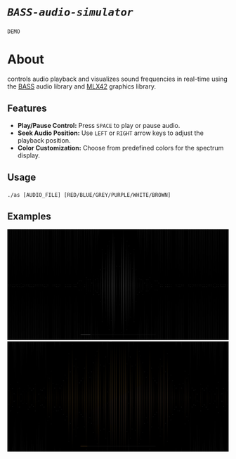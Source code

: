 # *`BASS-audio-simulator`*
`DEMO`

# About

controls audio playback and visualizes sound frequencies in real-time using the <a href="https://www.un4seen.com/">BASS</a> audio library and <a href="https://github.com/codam-coding-college/MLX42">MLX42</a> graphics library.

## Features
- **Play/Pause Control:** Press `SPACE` to play or pause audio.
- **Seek Audio Position:** Use `LEFT` or `RIGHT` arrow keys to adjust the playback position.
- **Color Customization:** Choose from predefined colors for the spectrum display.

## Usage

`./as [AUDIO_FILE] [RED/BLUE/GREY/PURPLE/WHITE/BROWN]`

## Examples

[![video_example_1](./example/pic.png)](./example/example_3.mov)
[![video_example_2](./example/pic_2.png)](./example/example_4.mov)
